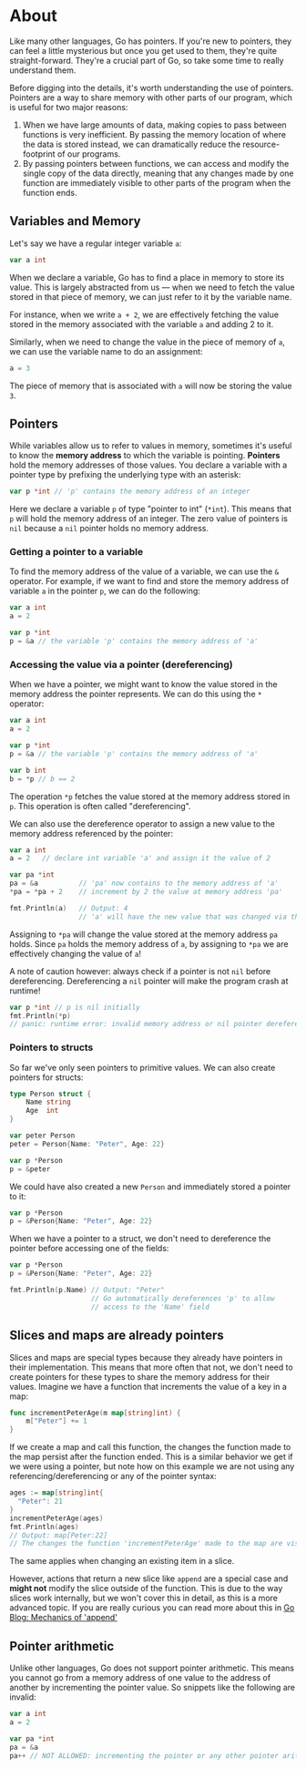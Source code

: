 # About

Like many other languages, Go has pointers. 
If you're new to pointers, they can feel a little mysterious but once you get used to them, they're quite straight-forward.
They're a crucial part of Go, so take some time to really understand them.

Before digging into the details, it's worth understanding the use of pointers. Pointers are a way to share memory with other parts of our program, which is useful for two major reasons:
1. When we have large amounts of data, making copies to pass between functions is very inefficient. 
  By passing the memory location of where the data is stored instead, we can dramatically reduce the resource-footprint of our programs.
2. By passing pointers between functions, we can access and modify the single copy of the data directly, meaning that any changes made by one function are immediately visible to other parts of the program when the function ends.

## Variables and Memory

Let's say we have a regular integer variable `a`:

```go
var a int
```

When we declare a variable, Go has to find a place in memory to store its value. This is largely abstracted from us — when we need to fetch the value stored in that piece of memory, we can just refer to it by the variable name.

For instance, when we write `a + 2`, we are effectively fetching the value stored in the memory associated with the variable `a` and adding 2 to it.

Similarly, when we need to change the value in the piece of memory of `a`, we can use the variable name to do an assignment:

```go
a = 3
```

The piece of memory that is associated with `a` will now be storing the value `3`.

## Pointers

While variables allow us to refer to values in memory, sometimes it's useful to know the **memory address** to which the variable is pointing. **Pointers** hold the memory addresses of those values. You declare a variable with a pointer type by prefixing the underlying type with an asterisk: 

```go
var p *int // 'p' contains the memory address of an integer
```

Here we declare a variable `p` of type "pointer to int" (`*int`). This means that `p` will hold the memory address of an integer. The zero value of pointers is `nil` because a `nil` pointer holds no memory address.

### Getting a pointer to a variable

To find the memory address of the value of a variable, we can use the `&` operator. 
For example, if we want to find and store the memory address of variable `a` in the pointer `p`, we can do the following:

```go
var a int
a = 2

var p *int
p = &a // the variable 'p' contains the memory address of 'a'
```

### Accessing the value via a pointer (dereferencing)

When we have a pointer, we might want to know the value stored in the memory address the pointer represents. We can do this using the `*` operator:

```go
var a int 
a = 2

var p *int 
p = &a // the variable 'p' contains the memory address of 'a'

var b int
b = *p // b == 2
```

The operation `*p` fetches the value stored at the memory address stored in `p`. This operation is often called "dereferencing".

We can also use the dereference operator to assign a new value to the memory address referenced by the pointer:

```go
var a int
a = 2   // declare int variable 'a' and assign it the value of 2

var pa *int
pa = &a          // 'pa' now contains to the memory address of 'a'  
*pa = *pa + 2    // increment by 2 the value at memory address 'pa'

fmt.Println(a)   // Output: 4
                 // 'a' will have the new value that was changed via the pointer!
```

Assigning to `*pa` will change the value stored at the memory address `pa` holds. Since `pa` holds the memory address of `a`, by assigning to `*pa` we are effectively changing the value of `a`! 

A note of caution however: always check if a pointer is not `nil` before dereferencing. Dereferencing a `nil` pointer will make the program crash at runtime!

```go
var p *int // p is nil initially
fmt.Println(*p)
// panic: runtime error: invalid memory address or nil pointer dereference
```

### Pointers to structs

So far we've only seen pointers to primitive values. We can also create pointers for structs:

```go
type Person struct {
    Name string
    Age  int
}

var peter Person
peter = Person{Name: "Peter", Age: 22}

var p *Person
p = &peter
```

We could have also created a new `Person` and immediately stored a pointer to it:

```go
var p *Person
p = &Person{Name: "Peter", Age: 22}
```

When we have a pointer to a struct, we don't need to dereference the pointer before accessing one of the fields:

```go
var p *Person
p = &Person{Name: "Peter", Age: 22}

fmt.Println(p.Name) // Output: "Peter" 
                    // Go automatically dereferences 'p' to allow
                    // access to the 'Name' field
```

## Slices and maps are already pointers

Slices and maps are special types because they already have pointers in their implementation. This means that more often that not, we don't need to create pointers for these types to share the memory address for their values. Imagine we have a function that increments the value of a key in a map:


```go
func incrementPeterAge(m map[string]int) {
	m["Peter"] += 1
}
```

If we create a map and call this function, the changes the function made to the map persist after the function ended. This is a similar behavior we get if we were using a pointer, but note how on this example we are not using any referencing/dereferencing or any of the pointer syntax:

```go
ages := map[string]int{
  "Peter": 21
}
incrementPeterAge(ages)
fmt.Println(ages)
// Output: map[Peter:22]
// The changes the function 'incrementPeterAge' made to the map are visible after the function ends!
```

The same applies when changing an existing item in a slice.

However, actions that return a new slice like `append` are a special case and **might not** modify the slice outside of the function.
This is due to the way slices work internally, but we won't cover this in detail, as this is a more advanced topic.
If you are really curious you can read more about this in [Go Blog: Mechanics of 'append'][mechanics-of-append]

## Pointer arithmetic

Unlike other languages, Go does not support pointer arithmetic. This means you cannot go from a memory address of one value to the address of another by incrementing the pointer value. So snippets like the following are invalid:

```go
var a int
a = 2

var pa *int
pa = &a
pa++ // NOT ALLOWED: incrementing the pointer or any other pointer arithmetic operations are invalid
```

[mechanics-of-append]: https://go.dev/blog/slices
